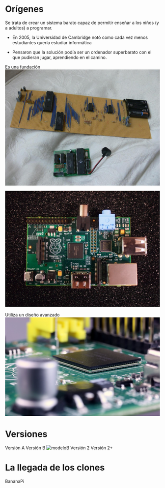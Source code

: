 
# Orígenes

Se trata de crear un sistema barato capaz de permitir enseñar a los niños (y a adultos) a programar.

* En 2005, la Universidad de Cambridge notó como cada vez menos estudiantes quería estudiar informática

* Pensaron que la solución podía ser un ordenador superbarato con el que pudieran jugar, aprendiendo en el camino.

Es una fundación
![prototipo](./imagenes/prototipoRaspi.jpg)

![beta](./imagenes/betaPi.png)


Utiliza un diseño avanzado
![avanzado](./imagenes/EncapsuladoCPU-RAM.JPG)

# Versiones

Versión A
Versión B
![modeloB](./imagenes/ModelobB.jpg)
Versión 2
Versión 2+


# La llegada de los clones

BananaPi